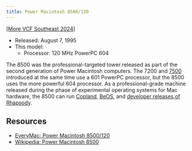 ```yaml
---
title: Power Macintosh 8500/120
---
```


[[More VCF Southeast 2024]](/computers/vcfse2024)

- Released: August 7, 1995
- This model:
  - Processor: 120 MHz PowerPC 604

The 8500 was the professional-targeted tower released as part of the second generation of Power Macintosh computers. The 7200 and [7500](./power-mac-7500-100) introduced at the same time use a 601 PowerPC processor, but the 8500 uses the more powerful 604 processor. As a professional-grade machine released during the phase of experimental operating systems for Mac hardware, the 8500 can run [Copland](./copland), [BeOS](./beos), and [developer releases of Rhapsody](./rhapsody).

## Resources

- [EveryMac: Power Macintosh 8500/120](https://everymac.com/systems/apple/powermac/specs/powermac_8500_120.html)
- [Wikipedia: Power Macintosh 8500](https://en.wikipedia.org/wiki/Power_Macintosh_8500)
